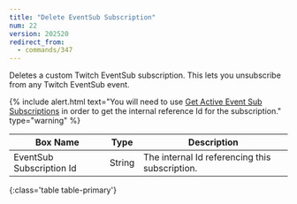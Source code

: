 ```yaml
---
title: "Delete EventSub Subscription"
num: 22
version: 202520
redirect_from:
  - commands/347
---
```


Deletes a custom Twitch EventSub subscription.
This lets you unsubscribe from any Twitch EventSub event.

{% include alert.html text="You will need to use <a href='/docs/commands/twitch-misc#getactiveeventsubsubscriptions'>Get Active Event Sub Subscriptions</a> in order to get the internal reference Id for the subscription." type="warning" %}

| Box Name | Type | Description | 
|-------|--------|--------
|EventSub Subscription Id|String|The internal Id referencing this subscription.|
{:class='table table-primary'}
